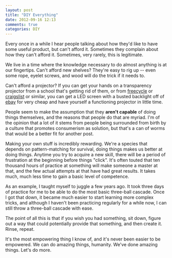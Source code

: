 ```yaml
---
layout: post
title: "DIY Everything"
date: 2012-09-16 12:13
comments: true
categories: DIY
---
```


Every once in a while I hear people talking about how they'd like to have some
useful product, but can't afford it. Sometimes they complain about how they
can't afford it. Sometimes, very rarely, this is legitimate.

We live in a time where the knowledge necessary to do almost anything is at our
fingertips. Can't afford new shelves? They're easy to rig up -- even some rope,
eyelet screws, and wood will do the trick if it needs to.

Can't afford a projector? If you can get your hands on a transparency projector
from a school that's getting rid of them, or from
[freecycle](http://www.freecycle.org/) or
[craigslist](http://www.craigslist.org) or similar, you can get a LED screen
with a busted backlight off of [ebay](http://www.ebay.com) for very cheap and
have yourself a functioning projector in little time.

People seem to make the assumption that they **aren't capable** of doing things
themselves, and the reasons that people do that are myriad. I'm of the opinion
that a lot of it stems from people being surrounded from birth by a culture that
promotes consumerism as solution, but that's a can of worms that would be a
better fit for another post.

Making your own stuff is incredibly rewarding. We're a species that depends on
pattern-matching for survival, doing things makes us better at doing
things. Anytime you try to acquire a new skill, there will be a period of
frustration at the beginning before things "click". It's often touted that ten
thousand hours of practice at something will make someone a master at that, and
the few actual attempts at that have had great results. It takes much, much less
time to gain a basic level of competence.

As an example, I taught myself to juggle a few years ago. It took three days of
practice for me to be able to do the most basic three-ball cascade. Once I got
that down, it became much easier to start learning more complex tricks, and
although I haven't been practicing regularly for a while now, I can still throw
a three-ball cascade with ease.

The point of all this is that if you wish you had something, sit down, figure
out a way that could potentially provide that something, and then create
it. Rinse, repeat. 

It's the most empowering thing I know of, and it's never been easier to be
empowered. We can do amazing things, humanity. We've done amazing things. Let's
do more.



